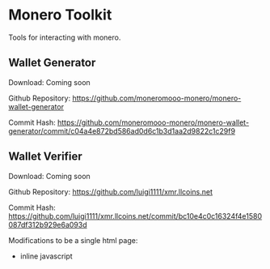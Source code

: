 # Monero Toolkit

Tools for interacting with monero.

## Wallet Generator

Download:
Coming soon

Github Repository:
https://github.com/moneromooo-monero/monero-wallet-generator

Commit Hash:
https://github.com/moneromooo-monero/monero-wallet-generator/commit/c04a4e872bd586ad0d6c1b3d1aa2d9822c1c29f9

## Wallet Verifier

Download:
Coming soon

Github Repository:
https://github.com/luigi1111/xmr.llcoins.net

Commit Hash:
https://github.com/luigi1111/xmr.llcoins.net/commit/bc10e4c0c16324f4e1580087df312b929e6a093d

Modifications to be a single html page:
* inline javascript
